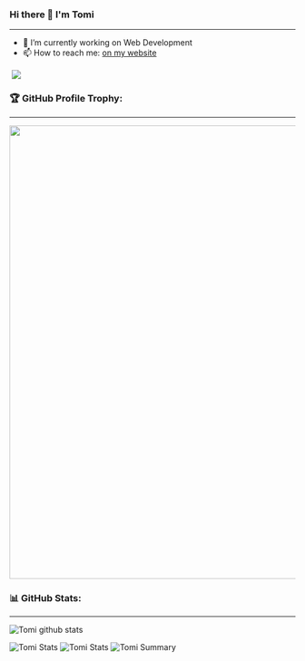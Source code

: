 ### Hi there 👋 I'm Tomi
---

- 🔭 I’m currently working on Web Development
- 📫 How to reach me: [on my website](https://tora.my.id/)

<p align="left">&nbsp;<img align="center" src="https://github-readme-stats.vercel.app/api?username=tomihartanto&show_icons=true&theme=outrun"/></p>

### 🏆 GitHub Profile Trophy:
---
<a href="https://github.com/ryo-ma/github-profile-trophy">
  <img width=800 src="https://github-profile-trophy.vercel.app/?username=tomihartanto&column=8&theme=radical&no-frame=true&no-bg=true"/>
</a>


### 📊 GitHub Stats:
---
![Tomi github stats](https://github-readme-stats.vercel.app/api?username=tomihartanto&theme=radical&show_icons=true&count_private=true)

![Tomi Stats](https://github-profile-summary-cards.vercel.app/api/cards/repos-per-language?username=tomihartanto&theme=solarized_dark)
![Tomi Stats](https://github-profile-summary-cards.vercel.app/api/cards/most-commit-language?username=tomihartanto&theme=solarized_dark)
![Tomi Summary](https://github-profile-summary-cards.vercel.app/api/cards/profile-details?username=tomihartanto&theme=solarized_dark)

